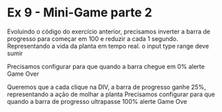 # Ex 9 - Mini-Game parte 2

Evoluindo o código do exercício anterior, precisamos inverter a barra de progresso para começar em 100 e reduzir a cada 1 segundo. Representando a vida da planta em tempo real. o input type range deve sumir

Precisamos configurar para que quando a barra chegue em 0% alerte Game Over

Queremos que a cada clique na DIV, a barra de progresso ganhe 25%, representando a ação de molhar a planta
Precisamos configurar para que quando a barra de progresso ultrapasse 100% alerte Game Ove